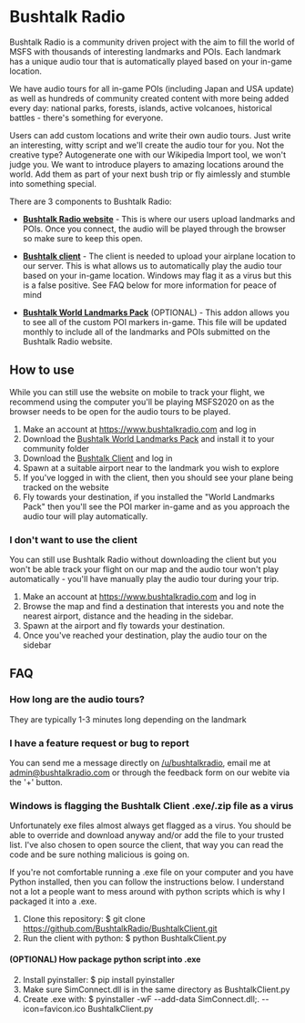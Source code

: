 # Bushtalk Radio

Bushtalk Radio is a community driven project with the aim to fill the world of MSFS with thousands of interesting landmarks and POIs. Each landmark has a unique audio tour that is automatically played based on your in-game location.

We have audio tours for all in-game POIs (including Japan and USA update) as well as hundreds of community created content with more being added every day: national parks, forests, islands, active volcanoes, historical battles - there's something for everyone.

Users can add custom locations and write their own audio tours. Just write an interesting, witty script and we'll create the audio tour for you. Not the creative type? Autogenerate one with our Wikipedia Import tool, we won't judge you. We want to introduce players to amazing locations around the world. Add them as part of your next bush trip or fly aimlessly and stumble into something special.

There are 3 components to Bushtalk Radio:

* **[Bushtalk Radio website](https://www.bushtalkradio.com)** - This is where our users upload landmarks and POIs. Once you connect, the audio will be played through the browser so make sure to keep this open.

* **[Bushtalk client](https://bushtalkradioclient-dist.s3.amazonaws.com/BushtalkClient.zip)** - The client is needed to upload your airplane location to our server. This is what allows us to automatically play the audio tour based on your in-game location. Windows may flag it as a virus but this is a false positive. See FAQ below for more information for peace of mind

* **[Bushtalk World Landmarks Pack](https://flightsim.to/file/7285/bushtalk-radio-world-landmarks-pack)** (OPTIONAL) - This addon allows you to see all of the custom POI markers in-game. This file will be updated monthly to include all of the landmarks and POIs submitted on the Bushtalk Radio website.


## How to use

While you can still use the website on mobile to track your flight, we recommend using the computer you'll be playing MSFS2020 on as the browser needs to be open for the audio tours to be played.

1. Make an account at https://www.bushtalkradio.com and log in
2. Download the [Bushtalk World Landmarks Pack](https://flightsim.to/file/7285/bushtalk-radio-world-landmarks-pack) and install it to your community folder
3. Download the [Bushtalk Client](https://bushtalkradioclient-dist.s3.amazonaws.com/BushtalkClient.zip) and log in
4. Spawn at a suitable airport near to the landmark you wish to explore
5. If you've logged in with the client, then you should see your plane being tracked on the website
6. Fly towards your destination, if you installed the "World Landmarks Pack" then you'll see the POI marker in-game and as you approach the audio tour will play automatically.

### I don't want to use the client

You can still use Bushtalk Radio without downloading the client but you won't be able track your flight on our map and the audio tour won't play automatically - you'll have manually play the audio tour during your trip.

1. Make an account at https://www.bushtalkradio.com and log in
3. Browse the map and find a destination that interests you and note the nearest airport, distance and the heading in the sidebar.
4. Spawn at the airport and fly towards your destination.
5. Once you've reached your destination, play the audio tour on the sidebar

## FAQ

### How long are the audio tours?

They are typically 1-3 minutes long depending on the landmark

### I have a feature request or bug to report

You can send me a message directly on [/u/bushtalkradio](https://www.reddit.com/user/bushtalkradio), email me at admin@bushtalkradio.com or through the feedback form on our webite via the '+' button.

### Windows is flagging the Bushtalk Client .exe/.zip file as a virus

Unfortunately exe files almost always get flagged as a virus. You should be able to override and download anyway and/or add the file to your trusted list. I've also chosen to open source the client, that way you can read the code and be sure nothing malicious is going on.

If you're not comfortable running a .exe file on your computer and you have Python installed, then you can follow the instructions below. I understand not a lot a people want to mess around with python scripts which is why I packaged it into a .exe.

1. Clone this repository: $ git clone https://github.com/BushtalkRadio/BushtalkClient.git
2. Run the client with python: $ python BushtalkClient.py

#### (OPTIONAL) How package python script into .exe

2. Install pyinstaller: $ pip install pyinstaller
3. Make sure SimConnect.dll is in the same directory as BushtalkClient.py
4. Create .exe with: $ pyinstaller -wF --add-data SimConnect.dll;. --icon=favicon.ico BushtalkClient.py



